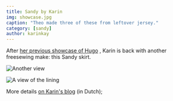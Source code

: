 ```yaml
---
title: Sandy by Karin
img: showcase.jpg
caption: "Theo made three of these from leftover jersey."
category: [sandy]
author: karinkay
---
```


After 
[her previous showcase of Hugo](/showcase/hugo-by-karin)
, Karin is back with another freesewing make:
this Sandy skirt.

![Another view](/img/showcase/sandy-by-karin/view2.jpg)

![A view of the lining](/img/showcase/sandy-by-karin/view3.jpg)

More details [on Karin's blog](https://www.karinkay.nl/sandy-een-gratis-patroon-voor-een-cirkelrok-op-maat/) (in Dutch);

